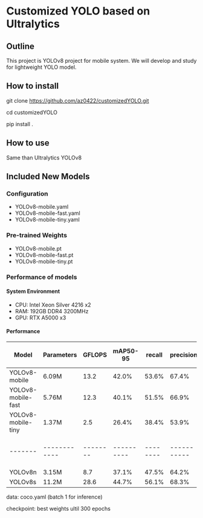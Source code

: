 # Customized YOLO based on Ultralytics
## Outline
This project is YOLOv8 project for mobile system.
We will develop and study for lightweight YOLO model.

## How to install
git clone https://github.com/az0422/customizedYOLO.git

cd customizedYOLO

pip install .

## How to use
Same than Ultralytics YOLOv8

## Included New Models
### Configuration
 - YOLOv8-mobile.yaml
 - YOLOv8-mobile-fast.yaml
 - YOLOv8-mobile-tiny.yaml

### Pre-trained Weights
 - YOLOv8-mobile.pt
 - YOLOv8-mobile-fast.pt
 - YOLOv8-mobile-tiny.pt

### Performance of models
#### System Environment
 - CPU: Intel Xeon Silver 4216 x2
 - RAM: 192GB DDR4 3200MHz
 - GPU: RTX A5000 x3

#### Performance
| Model | Parameters | GFLOPS | mAP50-95 | recall | precision | inference speed (GPU) |
|-------|------------|--------|----------|--------|-----------|-----------------------|
| YOLOv8-mobile | 6.09M | 13.2 | 42.0% | 53.6% | 67.4% | 15.8ms |
| YOLOv8-mobile-fast | 5.76M | 12.3 | 40.1% | 51.5% | 66.9% | 10.8ms |
| YOLOv8-mobile-tiny | 1.37M | 2.5 | 26.4% | 38.4% | 53.9% | 6.9ms |
|-------|------------|--------|----------|--------|-----------|-----------------------|
| YOLOv8n | 3.15M | 8.7 | 37.1% | 47.5% | 64.2% | 8.5ms |
| YOLOv8s | 11.2M | 28.6 | 44.7% | 56.1% | 68.3% | 8.5ms |

data: coco.yaml (batch 1 for inference)

checkpoint: best weights ultil 300 epochs
